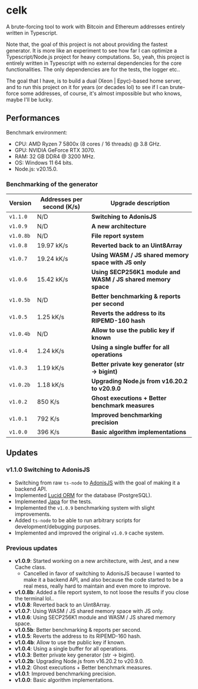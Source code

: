 # celk
A brute-forcing tool to work with Bitcoin and Ethereum addresses entirely written in Typescript.

Note that, the goal of this project is not about providing the fastest generator. It is more like
an experiment to see how far I can optimize a Typescript/Node.js project for heavy computations.
So, yeah, this project is entirely written in Typescript with no external dependencies for
the core functionalities. The only dependencies are for the tests, the logger etc..

The goal that I have, is to build a dual (Xeon | Epyc)-based home server, and to run this project on it for years
(or decades lol) to see if I can brute-force some addresses, of course, it's almost impossible
but who knows, maybe I'll be lucky.

Performances
------------
Benchmark environment:
- CPU: AMD Ryzen 7 5800x (8 cores / 16 threads) @ 3.8 GHz.
- GPU: NVIDIA GeForce RTX 3070.
- RAM: 32 GB DDR4 @ 3200 MHz.
- OS: Windows 11 64 bits.
- Node.js: v20.15.0.

### Benchmarking of the generator
| Version     | Addresses per second (K/s) | Upgrade description                                          |
|-------------|----------------------------|--------------------------------------------------------------|
| `v1.1.0`    | N/D                        | **Switching to AdonisJS**                                    |
| `v1.0.9`    | N/D                        | **A new architecture**                                       |
| `v1.0.8b`   | N/D                        | **File report system**                                       |
| `v1.0.8`    | 19.97 kK/s                 | **Reverted back to an Uint8Array**                           |
| `v1.0.7`    | 19.24 kK/s                 | **Using WASM / JS shared memory space with JS only**         |
| `v1.0.6`    | 15.42 kK/s                 | **Using SECP256K1 module and WASM / JS shared memory space** |
| `v1.0.5b`   | N/D                        | **Better benchmarking & reports per second**                 |
| `v1.0.5`    | 1.25 kK/s                  | **Reverts the address to its RIPEMD-160 hash**               |
| `v1.0.4b`   | N/D                        | **Allow to use the public key if known**                     |
| `v1.0.4`    | 1.24 kK/s                  | **Using a single buffer for all operations**                 |
| `v1.0.3`    | 1.19 kK/s                  | **Better private key generator (str -> bigint)**             |
| `v1.0.2b`   | 1.18 kK/s                  | **Upgrading Node.js from v16.20.2 to v20.9.0**               |
| `v1.0.2`    | 850 K/s                    | **Ghost executions + Better benchmark measures**             |
| `v1.0.1`    | 792 K/s                    | **Improved benchmarking precision**                          |
| `v1.0.0`    | 396 K/s                    | **Basic algorithm implementations**                          |

Updates
-------
### v1.1.0 Switching to AdonisJS
- Switching from raw `ts-node` to [AdonisJS](https://adonisjs.com/) with the goal of making it a backend API.
- Implemented [Lucid ORM](https://lucid.adonisjs.com/docs/introduction) for the database (PostgreSQL).
- Implemented [Japa](https://japa.dev/docs/introduction) for the tests.
- Implemented the `v1.0.9` benchmarking system with slight improvements.
- Added `ts-node` to be able to run arbitrary scripts for development/debugging purposes.
- Implemented and improved the original `v1.0.9` cache system.

### Previous updates
- **v1.0.9**: Started working on a new architecture, with Jest, and a new Cache class.
  - Cancelled in favor of switching to AdonisJS because I wanted to make it a backend API,
    and also because the code started to be a real mess, really hard to maintain and even more
    to improve.
- **v1.0.8b**: Added a file report system, to not loose the results if you close the terminal lol..
- **v1.0.8**: Reverted back to an Uint8Array.
- **v1.0.7**: Using WASM / JS shared memory space with JS only.
- **v1.0.6**: Using SECP256K1 module and WASM / JS shared memory space.
- **v1.0.5b**: Better benchmarking & reports per second.
- **v1.0.5**: Reverts the address to its RIPEMD-160 hash.
- **v1.0.4b**: Allow to use the public key if known.
- **v1.0.4**: Using a single buffer for all operations.
- **v1.0.3**: Better private key generator (str -> bigint).
- **v1.0.2b**: Upgrading Node.js from v16.20.2 to v20.9.0.
- **v1.0.2**: Ghost executions + Better benchmark measures.
- **v1.0.1**: Improved benchmarking precision.
- **v1.0.0**: Basic algorithm implementations.